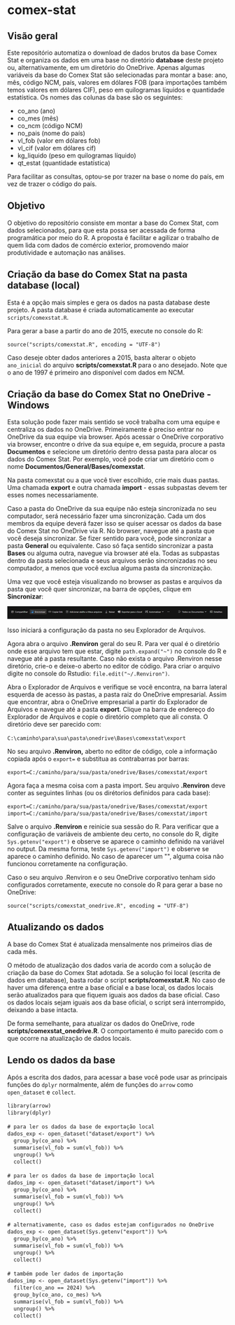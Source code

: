 # comex-stat

## Visão geral

Este repositório automatiza o download de dados brutos da base Comex Stat e organiza os dados em uma base no diretório **database** deste projeto ou, alternativamente, em um diretório do OneDrive. Apenas algumas variáveis da base do Comex Stat são selecionadas para montar a base: ano, mês, código NCM, país, valores em dólares FOB (para importações também temos valores em dólares CIF), peso em quilogramas líquidos e quantidade estatística. Os nomes das colunas da base são os seguintes:

-   co_ano (ano)
-   co_mes (mês)
-   co_ncm (código NCM)
-   no_pais (nome do país)
-   vl_fob (valor em dólares fob)
-   vl_cif (valor em dólares cif)
-   kg_liquido (peso em quilogramas líquido)
-   qt_estat (quantidade estatística)

Para facilitar as consultas, optou-se por trazer na base o nome do país, em vez de trazer o código do país.

## Objetivo

O objetivo do repositório consiste em montar a base do Comex Stat, com dados selecionados, para que esta possa ser acessada de forma programática por meio do R. A proposta é facilitar e agilizar o trabalho de quem lida com dados de comércio exterior, promovendo maior produtividade e automação nas análises.

## Criação da base do Comex Stat na pasta database (local)

Esta é a opção mais simples e gera os dados na pasta database deste projeto. A pasta database é criada automaticamente ao executar `scripts/comexstat.R`.

Para gerar a base a partir do ano de 2015, execute no console do R:

```         
source("scripts/comexstat.R", encoding = "UTF-8")
```

Caso deseje obter dados anteriores a 2015, basta alterar o objeto `ano_inicial` do arquivo **scripts/comexstat.R** para o ano desejado. Note que o ano de 1997 é primeiro ano disponível com dados em NCM.

## Criação da base do Comex Stat no OneDrive - Windows

Esta solução pode fazer mais sentido se você trabalha com uma equipe e centraliza os dados no OneDrive. Primeiramente é preciso entrar no OneDrive da sua equipe via browser. Após acessar o OneDrive corporativo via browser, encontre o drive da sua equipe e, em seguida, procure a pasta **Documentos** e selecione um diretório dentro dessa pasta para alocar os dados do Comex Stat. Por exemplo, você pode criar um diretório com o nome **Documentos/General/Bases/comexstat**.

Na pasta comexstat ou a que você tiver escolhido, crie mais duas pastas. Uma chamada **export** e outra chamada **import** - essas subpastas devem ter esses nomes necessariamente.

Caso a pasta do OneDrive da sua equipe não esteja sincronizada no seu computador, será necessário fazer uma sincronização. Cada um dos membros da equipe deverá fazer isso se quiser acessar os dados da base do Comex Stat no OneDrive via R. No browser, navegue até a pasta que você deseja sincronizar. Se fizer sentido para você, pode sincronizar a pasta **General** ou equivalente. Caso só faça sentido sincronizar a pasta **Bases** ou alguma outra, navegue via browser até ela. Todas as subpastas dentro da pasta selecionada e seus arquivos serão sincronizadas no seu computador, a menos que você exclua alguma pasta da sincronização.

Uma vez que você esteja visualizando no browser as pastas e arquivos da pasta que você quer sincronizar, na barra de opções, clique em **Sincronizar**:

![](img/barra_onedrive.jpg)

Isso iniciará a configuração da pasta no seu Explorador de Arquivos.

Agora abra o arquivo **.Renviron** geral do seu R. Para ver qual é o diretório onde esse arquivo tem que estar, digite `path.expand("~")` no console do R e navegue até a pasta resultante. Caso não exista o arquivo .Renviron nesse diretório, crie-o e deixe-o aberto no editor de código. Para criar o arquivo digite no console do Rstudio: `file.edit("~/.Renviron")`.

Abra o Explorador de Arquivos e verifique se você encontra, na barra lateral esquerda de acesso às pastas, a pasta raiz do OneDrive empresarial. Assim que encontrar, abra o OneDrive empresarial a partir do Explorador de Arquivos e navegue até a pasta **export**. Clique na barra de endereço do Explorador de Arquivos e copie o diretório completo que ali consta. O diretório deve ser parecido com:

`C:\caminho\para\sua\pasta\onedrive\Bases\comexstat\export`

No seu arquivo **.Renviron,** aberto no editor de código, cole a informação copiada após o `export=` e substitua as contrabarras por barras:

```         
export=C:/caminho/para/sua/pasta/onedrive/Bases/comexstat/export
```

Agora faça a mesma coisa com a pasta import. Seu arquivo **.Renviron** deve conter as seguintes linhas (ou os dirétorios definidos para cada base):

```         
export=C:/caminho/para/sua/pasta/onedrive/Bases/comexstat/export
import=C:/caminho/para/sua/pasta/onedrive/Bases/comexstat/import
```

Salve o arquivo **.Renviron** e reinicie sua sessão do R. Para verificar que a configuração de variáveis de ambiente deu certo, no console do R, digite `Sys.getenv("export")` e observe se aparece o caminho definido na variável no output. Da mesma forma, teste `Sys.getenv("import")` e observe se aparece o caminho definido. No caso de aparecer um "", alguma coisa não funcionou corretamente na configuração.

Caso o seu arquivo .Renviron e o seu OneDrive corporativo tenham sido configurados corretamente, execute no console do R para gerar a base no OneDrive:

```         
source("scripts/comexstat_onedrive.R", encoding = "UTF-8")
```

## Atualizando os dados

A base do Comex Stat é atualizada mensalmente nos primeiros dias de cada mês.

O método de atualização dos dados varia de acordo com a solução de criação da base do Comex Stat adotada. Se a solução foi local (escrita de dados em database), basta rodar o script **scripts/comexstat.R**. No caso de haver uma diferença entre a base oficial e a base local, os dados locais serão atualizados para que fiquem iguais aos dados da base oficial. Caso os dados locais sejam iguais aos da base oficial, o script será interrompido, deixando a base intacta.

De forma semelhante, para atualizar os dados do OneDrive, rode **scripts/comexstat_onedrive.R**. O comportamento é muito parecido com o que ocorre na atualização de dados locais.

## Lendo os dados da base

Após a escrita dos dados, para acessar a base você pode usar as principais funções do `dplyr` normalmente, além de funções do `arrow` como `open_dataset` e `collect`.

```         
library(arrow)
library(dplyr)

# para ler os dados da base de exportação local
dados_exp <- open_dataset("dataset/export") %>% 
  group_by(co_ano) %>% 
  summarise(vl_fob = sum(vl_fob)) %>% 
  ungroup() %>% 
  collect()
  
# para ler os dados da base de importação local
dados_imp <- open_dataset("dataset/import") %>% 
  group_by(co_ano) %>% 
  summarise(vl_fob = sum(vl_fob)) %>% 
  ungroup() %>% 
  collect()
  
# alternativamente, caso os dados estejam configurados no OneDrive
dados_exp <- open_dataset(Sys.getenv("export")) %>% 
  group_by(co_ano) %>% 
  summarise(vl_fob = sum(vl_fob)) %>% 
  ungroup() %>% 
  collect()
  
# também pode ler dados de importação
dados_imp <- open_dataset(Sys.getenv("import")) %>% 
  filter(co_ano == 2024) %>%
  group_by(co_ano, co_mes) %>% 
  summarise(vl_fob = sum(vl_fob)) %>% 
  ungroup() %>% 
  collect()
  
```
